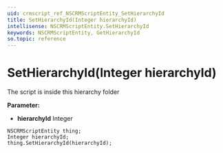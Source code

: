 ```yaml
---
uid: crmscript_ref_NSCRMScriptEntity_SetHierarchyId
title: SetHierarchyId(Integer hierarchyId)
intellisense: NSCRMScriptEntity.SetHierarchyId
keywords: NSCRMScriptEntity, GetHierarchyId
so.topic: reference
---
```


# SetHierarchyId(Integer hierarchyId)

The script is inside this hierarchy folder

**Parameter:** 
* **hierarchyId** Integer

```crmscript
NSCRMScriptEntity thing;
Integer hierarchyId;
thing.SetHierarchyId(hierarchyId);
```


